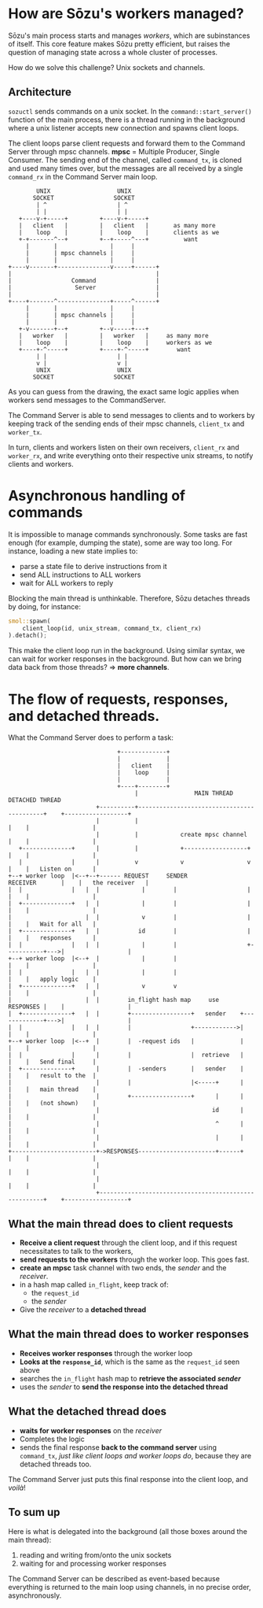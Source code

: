 # How are Sōzu's workers managed?

Sōzu's main process starts and manages _workers_, which are subinstances of itself.
This core feature makes Sōzu pretty efficient, but raises the question of managing state across a whole cluster of processes.

How do we solve this challenge? Unix sockets and channels.

## Architecture

`sozuctl` sends commands on a unix socket.
In the `command::start_server()` function of the main process,
there is a thread running in the background where a unix listener accepts new
connection and spawns client loops.

The client loops parse client requests and forward them to the Command Server
through mpsc channels. **mpsc** = Multiple Producer, Single Consumer.
The sending end of the channel, called `command_tx`, is cloned and used many times over,
but the messages are all received by a single `command_rx` in the Command Server main loop.

```
        UNIX                   UNIX
       SOCKET                 SOCKET
        | ^                    | ^
        | |                    | |
   +----v-+-----+         +----v-+-----+
   |   client   |         |   client   |       as many more
   |    loop    |         |    loop    |       clients as we
   +-+-------^--+         +--+-----^---+          want
     |       |               |     |
     |       | mpsc channels |     |
     |       |               |     |
+----v-------+---------------v-----+------+
|                                         |
|                 Command                 |
|                  Server                 |
|                                         |
+----+-------^---------------+-----^------+
     |       |               |     |
     |       | mpsc channels |     |
     |       |               |     |
   +-v-------+--+         +--v-----+---+
   |   worker   |         |   worker   |     as many more
   |    loop    |         |    loop    |     workers as we
   +----+-^-----+         +----+-^-----+        want
        | |                    | |
        v |                    v |
        UNIX                   UNIX
       SOCKET                 SOCKET
```

As you can guess from the drawing, the exact same logic applies when workers send messages
to the CommandServer.

The Command Server is able to send messages to clients and to workers by
keeping track of the sending ends of their mpsc channels, `client_tx` and `worker_tx`.

In turn, clients and workers listen on their own receivers, `client_rx` and `worker_rx`, and
write everything onto their respective unix streams, to notify clients and workers.

# Asynchronous handling of commands

It is impossible to manage commands synchronously.
Some tasks are fast enough (for example, dumping the state), some are way too long.
For instance, loading a new state implies to:

-   parse a state file to derive instructions from it
-   send ALL instructions to ALL workers
-   wait for ALL workers to reply

Blocking the main thread is unthinkable. Therefore, Sōzu detaches threads by doing, for instance:

```rust
smol::spawn(
    client_loop(id, unix_stream, command_tx, client_rx)
).detach();
```

This make the client loop run in the background.
Using similar syntax, we can wait for worker responses in the background.
But how can we bring data back from those threads? => **more channels**.

# The flow of requests, responses, and detached threads.

What the Command Server does to perform a task:

```
                               +-------------+
                               |             |
                               |   client    |
                               |    loop     |
                               |             |
                               +----+--------+
                                    |                MAIN THREAD                       DETACHED THREAD
                         +----------+-------------------------------------------+    +------------------+
                         |          |                                           |    |                  |
                         |          |            create mpsc channel            |    |                  |
   +--------------+      |          |            +------------------+           |    |                  |
   |              |      |          v            v                  v           |    |   Listen on      |
+--+ worker loop  |<--+--+------ REQUEST     SENDER              RECEIVER       |    |   the receiver   |
|  |              |   |  |            |        |                    |           |    |                  |
|  +--------------+   |  |            |        |                    |           |    |                  |
|                     |  |            v        |                    |           |    |   Wait for all   |
|  +--------------+   |  |           id        |                    |           |    |   responses      |
|  |              |   |  |            |        |                    +-----------+--->|                  |
+--+ worker loop  |<--+  |            |        |                                |    |                  |
|  |              |   |  |            |        |                                |    |   apply logic    |
|  +--------------+   |  |            v        v                                |    |                  |
|                     |  |        in_flight hash map     use          RESPONSES |    |                  |
|  +--------------+   |  |        +-----------------+   sender    +-------------+--->|                  |
|  |              |   |  |        |                 +------------>|             |    |                  |
+--+ worker loop  |<--+  |        |  -request ids   |             |             |    |                  |
|  |              |      |        |                 |  retrieve   |             |    |   Send final     |
|  +--------------+      |        |  -senders       |   sender    |             |    |   result to the  |
|                        |        |                 |<-----+      |             |    |   main thread    |
|                        |        +-----------------+      |      |             |    |   (not shown)    |
|                        |                                id      |             |    |                  |
|                        |                                 ^      |             |    |                  |
|                        |                                 |      |             |    |                  |
+------------------------+->RESPONSES----------------------+------+             |    |                  |
                         |                                                      |    |                  |
                         |                                                      |    |                  |
                         +------------------------------------------------------+    +------------------+
```

## What the main thread does to client requests

-   **Receive a client request** through the client loop, and if this request necessitates to talk to the workers,
-   **send requests to the workers** through the worker loop. This goes fast.
-   **create an mpsc** task channel with two ends, the _sender_ and the _receiver_.
-   in a hash map called `in_flight`, keep track of:
    -   the `request_id`
    -   the _sender_
-   Give the _receiver_ to a **detached thread**

## What the main thread does to worker responses

-   **Receives worker responses** through the worker loop
-   **Looks at the `response_id`**, which is the same as the `request_id` seen above
-   searches the `in_flight` hash map to **retrieve the associated _sender_**
-   uses the _sender_ to **send the response into the detached thread**

## What the detached thread does

-   **waits for worker responses** on the _receiver_
-   Completes the logic
-   sends the final response **back to the command server** using `command_tx`,
    _just like client loops and worker loops do_, because they are detached threads too.

The Command Server just puts this final response into the client loop, and _voilà_!

## To sum up

Here is what is delegated into the background (all those boxes around the main thread):

1. reading and writing from/onto the unix sockets
2. waiting for and processing worker responses

The Command Server can be described as event-based because everything is returned
to the main loop using channels, in no precise order, asynchronously.
